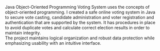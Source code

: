 Java Object-Oriented Programming Voting System uses the concepts of object-oriented programming. I created a safe online voting system in Java to secure vote casting, candidate administration and voter registration and authentication that are supported by the system.  It has procedures in place to avoid duplicate votes and calculate correct election results in order to maintain integrity.  
The project maintains logical organization and robust data protection while emphasizing usability with an intuitive interface.
